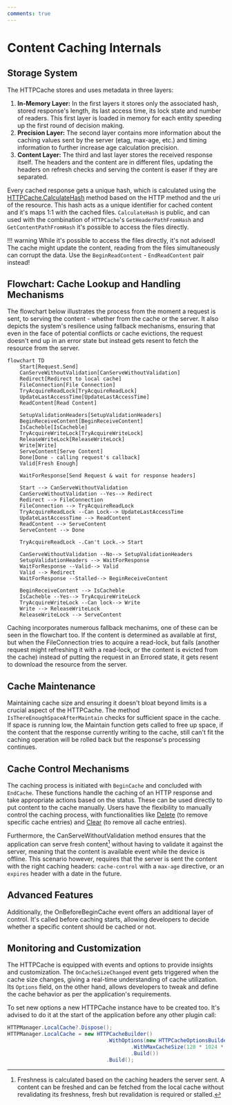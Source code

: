 ```yaml
---
comments: true
---
```


# Content Caching Internals

## Storage System

The HTTPCache stores and uses metadata in three layers:

1. **In-Memory Layer:** In the first layers it stores only the associated hash, stored response's length, its last access time, its lock state and number of readers. This first layer is loaded in memory for each entity speeding up the first round of decision making.
2. **Precision Layer:** The second layer contains more information about the caching values sent by the server (etag, max-age, etc.) and timing information to further increase age calculation precision.
3. **Content Layer:** The third and last layer stores the received response itself. The headers and the content are in different files, updating the headers on refresh checks and serving the content is easer if they are separated.

Every cached response gets a unique hash, which is calculated using the [HTTPCache.CalculateHash](../api-reference/Caching/HTTPCache.md#calculatehash) method based on the HTTP method and the uri of the resource.
This hash acts as a unique identifier for cached content and it's maps 1:1 with the cached files. 
`CalculateHash` is public, and can used with the combination of `HTTPCache`'s `GetHeaderPathFromHash` and `GetContentPathFromHash` it's possible to access the files directly.

!!! warning 
    While it's possible to access the files directly, it's not advised!
    The cache might update the content, reading from the files simultaneously can corrupt the data.
    Use the `BeginReadContent` - `EndReadContent` pair instead!

## Flowchart: Cache Lookup and Handling Mechanisms

The flowchart below illustrates the process from the moment a request is sent, to serving the content - whether from the cache or the server. 
It also depicts the system's resilience using fallback mechanisms, ensuring that even in the face of potential conflicts or cache evictions, 
the request doesn't end up in an error state but instead gets resent to fetch the resource from the server.

```mermaid
flowchart TD
    Start[Request.Send]
    CanServeWithoutValidation[CanServeWithoutValidation]
    Redirect[Redirect to local cache]
    FileConnection[File Connection]
    TryAcquireReadLock[TryAcquireReadLock]
    UpdateLastAccessTime[UpdateLastAccessTime]
    ReadContent[Read Content]
    
    SetupValidationHeaders[SetupValidationHeaders]
    BeginReceiveContent[BeginReceiveContent]
    IsCacheble[IsCacheble]
    TryAcquireWriteLock[TryAcquireWriteLock]
    ReleaseWriteLock[ReleaseWriteLock]
    Write[Write]
    ServeContent[Serve Content]
    Done[Done - calling request's callback]
    Valid[Fresh Enough]
    
    WaitForResponse[Send Request & wait for response headers]

    Start --> CanServeWithoutValidation
    CanServeWithoutValidation --Yes--> Redirect
    Redirect --> FileConnection
    FileConnection --> TryAcquireReadLock
    TryAcquireReadLock --Can Lock--> UpdateLastAccessTime
    UpdateLastAccessTime --> ReadContent 
    ReadContent --> ServeContent
    ServeContent --> Done

    TryAcquireReadLock -.Can't Lock.-> Start

    CanServeWithoutValidation --No--> SetupValidationHeaders
    SetupValidationHeaders --> WaitForResponse
    WaitForResponse --Valid--> Valid
    Valid --> Redirect
    WaitForResponse --Stalled--> BeginReceiveContent

    BeginReceiveContent --> IsCacheble
    IsCacheble --Yes--> TryAcquireWriteLock
    TryAcquireWriteLock --Can lock--> Write
    Write --> ReleaseWriteLock
    ReleaseWriteLock --> ServeContent
```

Caching incorporates numerous fallback mechanims, one of these can be seen in the flowchart too. If the content is determined as available at first, but when the FileConnection tries to acquire a read-lock, but fails (another request might refreshing it with a read-lock, or the content is evicted from the cache) instead of putting the request in an Errored state, it gets resent to download the resource from the server.

## Cache Maintenance

Maintaining cache size and ensuring it doesn't bloat beyond limits is a crucial aspect of the HTTPCache. 
The method `IsThereEnoughSpaceAfterMaintain` checks for sufficient space in the cache. 
If space is running low, the Maintain function gets called to free up space, if the content that the response currently writing to the cache, still can't fit the caching operation will be rolled back but the response's processing continues.

## Cache Control Mechanisms

The caching process is initiated with `BeginCache` and concluded with `EndCache`. These functions handle the caching of an HTTP response and take appropriate actions based on the status. 
These can be used directly to put content to the cache manually.
Users have the flexibility to manually control the caching process, with functionalities like [Delete](../api-reference/Caching/HTTPCache.md#delete) (to remove specific cache entries) and [Clear](../api-reference/Caching/HTTPCache.md#clear) (to remove all cache entries).

Furthermore, the CanServeWithoutValidation method ensures that the application can serve fresh content[^1] without having to validate it against the server, meaning that the content is available event while the device is offline.
This scenario however, requires that the server is sent the content with the right caching headers: `cache-control` with a `max-age` directive, or an `expires` header with a date in the future.

## Advanced Features

Additionally, the OnBeforeBeginCache event offers an additional layer of control. It's called before caching starts, allowing developers to decide whether a specific content should be cached or not.

## Monitoring and Customization

The HTTPCache is equipped with events and options to provide insights and customization. 
The `OnCacheSizeChanged` event gets triggered when the cache size changes, giving a real-time understanding of cache utilization. 
Its `Options` field, on the other hand, allows developers to tweak and define the cache behavior as per the application's requirements.

To set new options a new HTTPCache instance have to be created too. It's advised to do it at the start of the application before any other plugin call:
```cs
HTTPManager.LocalCache?.Dispose();
HTTPManager.LocalCache = new HTTPCacheBuilder()
                                .WithOptions(new HTTPCacheOptionsBuilder()
                                        .WithMaxCacheSize(128 * 1024 * 1024)
                                        .Build())
                                .Build();
```

[^1]: Freshness is calculated based on the caching headers the server sent. A content can be freshed and can be fetched from the local cache without revalidating its freshness, fresh but revalidation is required or stalled.